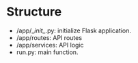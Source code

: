 # Structure
* /app/\__init\__.py: initialize Flask application.
* /app/routes: API routes
* /app/services: API logic
* run.py: main function.